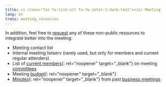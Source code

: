 ```yaml
---
title: <i class="fas fa-list-alt fa-fw color-1-dark-text"></i> Meeting resources and info-sheets 
lang: en
trans: meeting_resources
---
```

In addition, feel free to [request](/contact) any of these non-public resources to integrate better into the meeting:
* Meeting contact list
* Internal meeting listserv (rarely used, but only for members and current regular attenders)
* List of [current members](/roles){: rel="noopener" target="_blank"} on meeting [committees](/new_attender/committees) 
* Meeting [budget](/budget){: rel="noopener" target="_blank"}
* [Minutes](/minutes){: rel="noopener" target="_blank"} from past [business meetings](/new_attender/business) 
